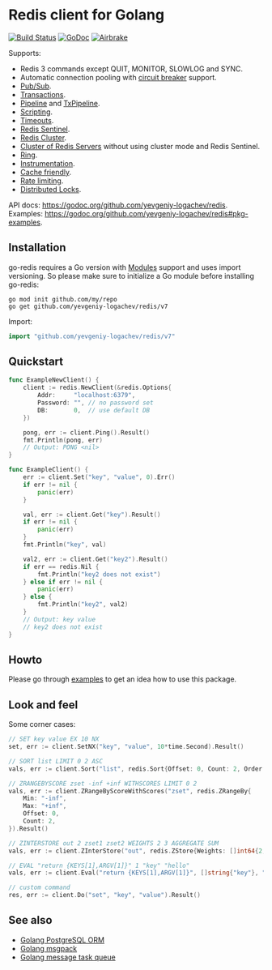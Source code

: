 # Redis client for Golang

[![Build Status](https://travis-ci.org/go-redis/redis.png?branch=master)](https://travis-ci.org/go-redis/redis)
[![GoDoc](https://godoc.org/github.com/yevgeniy-logachev/redis?status.svg)](https://godoc.org/github.com/yevgeniy-logachev/redis)
[![Airbrake](https://img.shields.io/badge/kudos-airbrake.io-orange.svg)](https://airbrake.io)

Supports:

- Redis 3 commands except QUIT, MONITOR, SLOWLOG and SYNC.
- Automatic connection pooling with [circuit breaker](https://en.wikipedia.org/wiki/Circuit_breaker_design_pattern) support.
- [Pub/Sub](https://godoc.org/github.com/yevgeniy-logachev/redis#PubSub).
- [Transactions](https://godoc.org/github.com/yevgeniy-logachev/redis#example-Client-TxPipeline).
- [Pipeline](https://godoc.org/github.com/yevgeniy-logachev/redis#example-Client-Pipeline) and [TxPipeline](https://godoc.org/github.com/yevgeniy-logachev/redis#example-Client-TxPipeline).
- [Scripting](https://godoc.org/github.com/yevgeniy-logachev/redis#Script).
- [Timeouts](https://godoc.org/github.com/yevgeniy-logachev/redis#Options).
- [Redis Sentinel](https://godoc.org/github.com/yevgeniy-logachev/redis#NewFailoverClient).
- [Redis Cluster](https://godoc.org/github.com/yevgeniy-logachev/redis#NewClusterClient).
- [Cluster of Redis Servers](https://godoc.org/github.com/yevgeniy-logachev/redis#example-NewClusterClient--ManualSetup) without using cluster mode and Redis Sentinel.
- [Ring](https://godoc.org/github.com/yevgeniy-logachev/redis#NewRing).
- [Instrumentation](https://godoc.org/github.com/yevgeniy-logachev/redis#ex-package--Instrumentation).
- [Cache friendly](https://github.com/go-redis/cache).
- [Rate limiting](https://github.com/yevgeniy-logachev/redis_rate).
- [Distributed Locks](https://github.com/bsm/redislock).

API docs: https://godoc.org/github.com/yevgeniy-logachev/redis.
Examples: https://godoc.org/github.com/yevgeniy-logachev/redis#pkg-examples.

## Installation

go-redis requires a Go version with [Modules](https://github.com/golang/go/wiki/Modules) support and uses import versioning. So please make sure to initialize a Go module before installing go-redis:

``` shell
go mod init github.com/my/repo
go get github.com/yevgeniy-logachev/redis/v7
```

Import:

``` go
import "github.com/yevgeniy-logachev/redis/v7"
```

## Quickstart

``` go
func ExampleNewClient() {
	client := redis.NewClient(&redis.Options{
		Addr:     "localhost:6379",
		Password: "", // no password set
		DB:       0,  // use default DB
	})

	pong, err := client.Ping().Result()
	fmt.Println(pong, err)
	// Output: PONG <nil>
}

func ExampleClient() {
	err := client.Set("key", "value", 0).Err()
	if err != nil {
		panic(err)
	}

	val, err := client.Get("key").Result()
	if err != nil {
		panic(err)
	}
	fmt.Println("key", val)

	val2, err := client.Get("key2").Result()
	if err == redis.Nil {
		fmt.Println("key2 does not exist")
	} else if err != nil {
		panic(err)
	} else {
		fmt.Println("key2", val2)
	}
	// Output: key value
	// key2 does not exist
}
```

## Howto

Please go through [examples](https://godoc.org/github.com/yevgeniy-logachev/redis#pkg-examples) to get an idea how to use this package.

## Look and feel

Some corner cases:

``` go
// SET key value EX 10 NX
set, err := client.SetNX("key", "value", 10*time.Second).Result()

// SORT list LIMIT 0 2 ASC
vals, err := client.Sort("list", redis.Sort{Offset: 0, Count: 2, Order: "ASC"}).Result()

// ZRANGEBYSCORE zset -inf +inf WITHSCORES LIMIT 0 2
vals, err := client.ZRangeByScoreWithScores("zset", redis.ZRangeBy{
	Min: "-inf",
	Max: "+inf",
	Offset: 0,
	Count: 2,
}).Result()

// ZINTERSTORE out 2 zset1 zset2 WEIGHTS 2 3 AGGREGATE SUM
vals, err := client.ZInterStore("out", redis.ZStore{Weights: []int64{2, 3}}, "zset1", "zset2").Result()

// EVAL "return {KEYS[1],ARGV[1]}" 1 "key" "hello"
vals, err := client.Eval("return {KEYS[1],ARGV[1]}", []string{"key"}, "hello").Result()

// custom command
res, err := client.Do("set", "key", "value").Result()
```

## See also

- [Golang PostgreSQL ORM](https://github.com/go-pg/pg)
- [Golang msgpack](https://github.com/vmihailenco/msgpack)
- [Golang message task queue](https://github.com/vmihailenco/taskq)
